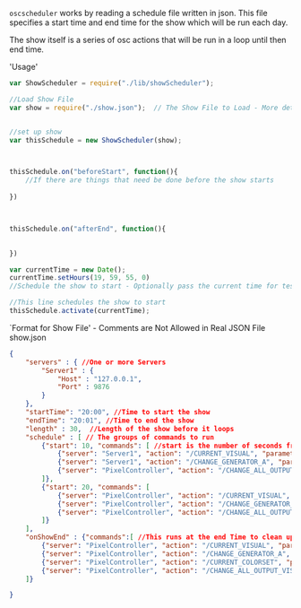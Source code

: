 `oscscheduler` works by reading a schedule file written in json. This file specifies a start time and end time for the show which will be run each day. 

The show itself is a series of osc actions that will be run in a loop until then end time.

'Usage'
```javascript
var ShowScheduler = require("./lib/showScheduler");

//Load Show File
var show = require("./show.json");  // The Show File to Load - More details below


//set up show
var thisSchedule = new ShowScheduler(show);



thisSchedule.on("beforeStart", function(){
 	//If there are things that need be done before the show starts
	
})



thisSchedule.on("afterEnd", function(){
	

})

var currentTime = new Date();
currentTime.setHours(19, 59, 55, 0)
//Schedule the show to start - Optionally pass the current time for testing purposes

//This line schedules the show to start
thisSchedule.activate(currentTime);
```
`Format for Show File' - Comments are Not Allowed in Real JSON File
show.json
```json
{
	"servers" : { //One or more Servers
		"Server1" : {
			"Host" : "127.0.0.1",
			"Port" : 9876
		}
	},
	"startTime": "20:00", //Time to start the show
	"endTime": "20:01", //Time to end the show
	"length" : 30,  //Length of the show before it loops
	"schedule" : [ // The groups of commands to run 
		{"start": 10, "commands": [ //start is the number of seconds from the beginning of the loop
			{"server": "Server1", "action": "/CURRENT_VISUAL", "parameter": 0},
			{"server": "Server1", "action": "/CHANGE_GENERATOR_A", "parameter": 4},
			{"server": "PixelController", "action": "/CHANGE_ALL_OUTPUT_VISUAL", "parameter": 0}
		]},
		{"start": 20, "commands": [
			{"server": "PixelController", "action": "/CURRENT_VISUAL", "parameter": 1},
			{"server": "PixelController", "action": "/CHANGE_GENERATOR_A", "parameter": 2},
			{"server": "PixelController", "action": "/CHANGE_ALL_OUTPUT_VISUAL", "parameter": 1}
		]}
	],
	"onShowEnd" : {"commands":[ //This runs at the end Time to clean up the show
		{"server": "PixelController", "action": "/CURRENT_VISUAL", "parameter": 0},
		{"server": "PixelController", "action": "/CHANGE_GENERATOR_A", "parameter": 0},
		{"server": "PixelController", "action": "/CURRENT_COLORSET", "parameter": 1},
		{"server": "PixelController", "action": "/CHANGE_ALL_OUTPUT_VISUAL", "parameter": 0}
	]}

}
```